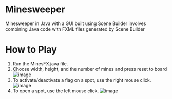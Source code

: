 # Minesweeper
 Minesweeper in Java with a GUI built using Scene Builder involves combining Java code with FXML files generated by Scene Builder

# How to Play 
1. Run the MinesFX.java file.
2. Choose width, height, and the number of mines and press reset to board
![image](https://github.com/Michael2343/Minesweeper/assets/100785699/2a340578-fd8f-4e54-9b4c-ef6237aefec2)
3. To activate/deactivate a flag on a spot, use the right mouse click.
![image](https://github.com/Michael2343/Minesweeper/assets/100785699/9f345f75-854a-407d-bf36-1bc39bf5a582)
4. To open a spot, use the left mouse click.
![image](https://github.com/Michael2343/Minesweeper/assets/100785699/29f89e14-62f7-4979-8e99-d6971b6949e8)
